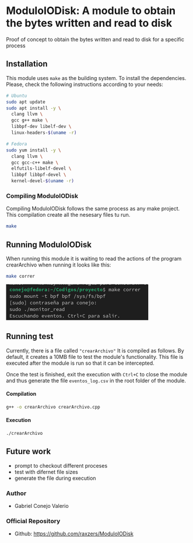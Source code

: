 # ModuloIODisk: A module to obtain the bytes written and read to disk

Proof of concept to obtain the bytes written and read to disk for a specific process

## Installation

This module uses `make` as the building system. To install the dependencies. Please, check the following instructions according to your needs:

```bash
# Ubuntu
sudo apt update
sudo apt install -y \
  clang llvm \
  gcc g++ make \
  libbpf-dev libelf-dev \
  linux-headers-$(uname -r)
```

```bash
# Fedora
sudo yum install -y \
  clang llvm \
  gcc gcc-c++ make \
  elfutils-libelf-devel \
  libbpf libbpf-devel \
  kernel-devel-$(uname -r)
```


### Compiling ModuloIODisk

Compiling ModuloIODisk follows the same process as any make project. This compilation create all the nesesary files tu run.

```bash
make
```


## Running ModuloIODisk

When running this module it is waiting to read the actions of the program crearArchivo when running it looks like this:

```bash
make correr
```
![runinng example](img/example1.png)


## Running test

Currently, there is a file called `"crearArchivo"` It is compiled as follows. By default, it creates a 10MB file to test the module's functionality. This file is executed after the module is run so that it can be intercepted.

Once the test is finished, exit the execution with `Ctrl+C` to close the module and thus generate the file `eventos_log.csv` in the root folder of the module.


#### Compilation
```bash
g++ -o crearArchivo crearArchivo.cpp
```
#### Execution
```bash
./crearArchivo
```
## Future work

- prompt to checkout different proceses
- test with difernet file sizes
- generate the file during execution


### Author

* Gabriel Conejo Valerio

### Official Repository

* Github: https://github.com/raxzers/ModuloIODisk
